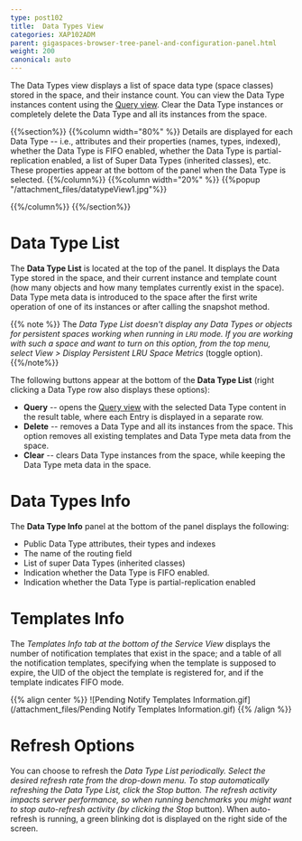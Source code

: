 ```yaml
---
type: post102
title:  Data Types View
categories: XAP102ADM
parent: gigaspaces-browser-tree-panel-and-configuration-panel.html
weight: 200
canonical: auto
---
```



The Data Types view displays a list of space data type (space classes) stored in the space, and their instance count. You can view the Data Type instances content using the [Query view](./gigaspaces-browser-query-view.html). Clear the Data Type instances or completely delete the Data Type and all its instances from the space.


{{%section%}}
{{%column width="80%" %}}
Details are displayed for each Data Type -- i.e., attributes and their properties (names, types, indexed), whether the Data Type is FIFO enabled, whether the Data Type is partial-replication enabled, a list of Super Data Types (inherited classes), etc. These properties appear at the bottom of the panel when the Data Type is selected.
{{%/column%}}
{{%column width="20%" %}}
{{%popup   "/attachment_files/datatypeView1.jpg"%}}

{{%/column%}}
{{%/section%}}

# Data Type List

The **Data Type List** is located at the top of the panel. It displays the Data Type stored in the space, and their current instance and template count (how many objects and how many templates currently exist in the space). Data Type meta data is introduced to the space after the first write operation of one of its instances or after calling the snapshot method.

{{% note %}}
The **Data Type List* doesn't display any Data Types or objects for persistent spaces working when running in `LRU` mode. If you are working with such a space and want to turn on this option, from the top menu, select *View* > *Display Persistent LRU Space Metrics** (toggle option).
{{%/note%}}

The following buttons appear at the bottom of the **Data Type List** (right clicking a Data Type row also displays these options):

- **Query** -- opens the [Query view](./gigaspaces-browser-query-view.html) with the selected Data Type content in the result table, where each Entry is displayed in a separate row.
- **Delete** -- removes a Data Type and all its instances from the space. This option removes all existing templates and Data Type meta data from the space.
- **Clear** -- clears Data Type instances from the space, while keeping the Data Type meta data in the space.

# Data Types Info

The **Data Type Info** panel at the bottom of the panel displays the following:

- Public Data Type attributes, their types and indexes
- The name of the routing field
- List of super Data Types (inherited classes)
- Indication whether the Data Type is FIFO enabled.
- Indication whether the Data Type is partial-replication enabled

# Templates Info

The **Templates Info* tab at the bottom of the *Service View** displays the number of notification templates that exist in the space; and a table of all the notification templates, specifying when the template is supposed to expire, the UID of the object the template is registered for, and if the template indicates FIFO mode.

{{% align center %}}
![Pending Notify Templates Information.gif](/attachment_files/Pending Notify Templates Information.gif)
{{% /align %}}

# Refresh Options

You can choose to refresh the **Data Type List* periodically. Select the desired refresh rate from the drop-down menu. To stop automatically refreshing the *Data Type List*, click the *Stop* button. The refresh activity impacts server performance, so when running benchmarks you might want to stop auto-refresh activity (by clicking the *Stop** button). When auto-refresh is running, a green blinking dot is displayed on the right side of the screen.
